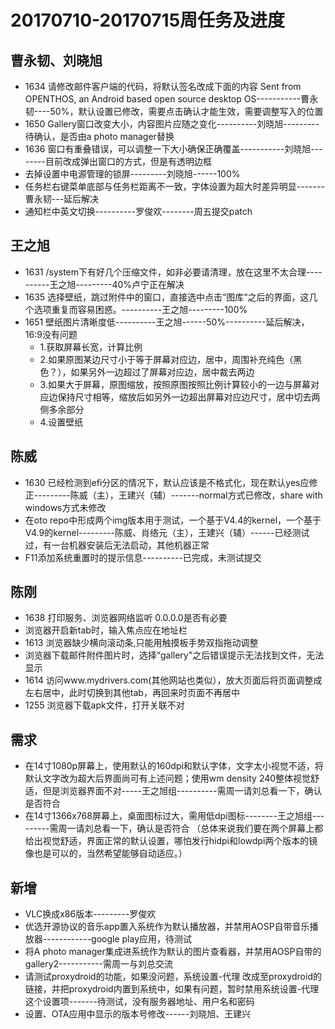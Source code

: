 # 20170710-20170715周任务及进度

## 曹永韧、刘晓旭 
  - 1634 请修改邮件客户端的代码，将默认签名改成下面的内容 Sent from OPENTHOS, an Android based open source desktop OS-----------曹永韧----50%，默认设置已修改，需要点击确认才能生效，需要调整写入的位置
  - 1650 Gallery窗口改变大小，内容图片应随之变化----------刘晓旭---------待确认，是否由a photo manager替换
  - 1636 窗口有重叠错误，可以调整一下大小确保正确覆盖-----------刘晓旭--------目前改成弹出窗口的方式，但是有透明边框
  - 去掉设置中电源管理的锁屏---------刘晓旭------100%
  - 任务栏右键菜单底部与任务栏距离不一致，字体设置为超大时差异明显-------曹永韧---延后解决
  - 通知栏中英文切换----------罗俊欢--------周五提交patch

## 王之旭  
  - 1631 /system下有好几个压缩文件，如非必要请清理，放在这里不太合理----------王之旭---------40%卢宁正在解决
  - 1635 选择壁纸，跳过附件中的窗口，直接选中点击“图库“之后的界面，这几个选项重复而容易困惑。----------王之旭---------100%
  - 1651 壁纸图片清晰度低----------王之旭------50%----------延后解决，16:9没有问题
    - 1.获取屏幕长宽，计算比例
    - 2.如果原图某边尺寸小于等于屏幕对应边，居中，周围补充纯色（黑色？），如果另外一边超过了屏幕对应边，居中裁去两边
    - 3.如果大于屏幕，原图缩放，按照原图按照比例计算较小的一边与屏幕对应边保持尺寸相等，缩放后如另外一边超出屏幕对应边尺寸，居中切去两侧多余部分
    - 4.设置壁纸

## 陈威
  - 1630 已经检测到efi分区的情况下，默认应该是不格式化，现在默认yes应修正---------陈威（主），王建兴（辅）-------normal方式已修改，share with windows方式未修改
  - 在oto repo中形成两个img版本用于测试，一个基于V4.4的kernel，一个基于V4.9的kernel---------陈威、肖络元（主），王建兴（辅）------已经测试过，有一台机器安装后无法启动，其他机器正常
  - F11添加系统重置时的提示信息----------已完成，未测试提交

## 陈刚
  - 1638 打印服务、浏览器网络监听 0.0.0.0是否有必要
  - 浏览器开启新tab时，输入焦点应在地址栏
  - 1613 浏览器缺少横向滚动条,只能用触摸板手势双指拖动调整
  - 浏览器下载邮件附件图片时，选择“gallery"之后错误提示无法找到文件，无法显示
  - 1614 访问www.mydrivers.com(其他网站也类似），放大页面后将页面调整成左右居中，此时切换到其他tab，再回来时页面不再居中
  - 1255 浏览器下载apk文件，打开关联不对

## 需求
  - 在14寸1080p屏幕上，使用默认的160dpi和默认字体，文字太小视觉不适，将默认文字改为超大后界面尚可有上述问题；使用wm density 240整体视觉舒适，但是浏览器界面不对-----王之旭组----------需周一请刘总看一下，确认是否符合
  - 在14寸1366x768屏幕上，桌面图标过大，需用低dpi图标--------王之旭组---------需周一请刘总看一下，确认是否符合
（总体来说我们要在两个屏幕上都给出视觉舒适，界面正常的默认设置，哪怕发行hidpi和lowdpi两个版本的镜像也是可以的，当然希望能够自动适应。）


## 新增
  
  - VLC换成x86版本---------罗俊欢
  - 优选开源协议的音乐app置入系统作为默认播放器，并禁用AOSP自带音乐播放器------------google play应用，待测试
  - 将A photo manager集成进系统作为默认的图片查看器，并禁用AOSP自带的gallery2-----------需周一与刘总交流
  - 请测试proxydroid的功能，如果没问题，系统设置-代理 改成至proxydroid的链接，并把proxydroid内置到系统中，如果有问题，暂时禁用系统设置-代理这个设置项-------待测试，没有服务器地址、用户名和密码
  - 设置、OTA应用中显示的版本号修改------刘晓旭、王建兴

